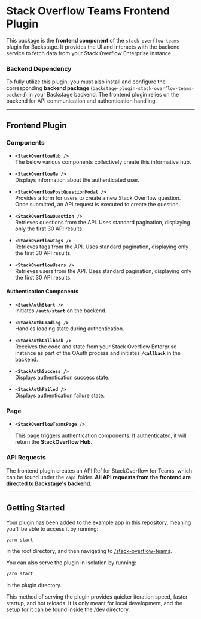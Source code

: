 # Stack Overflow Teams Frontend Plugin

This package is the **frontend component** of the `stack-overflow-teams` plugin for Backstage. It provides the UI and interacts with the backend service to fetch data from your Stack Overflow Enterprise instance.

### Backend Dependency
To fully utilize this plugin, you must also install and configure the corresponding **backend package** (`backstage-plugin-stack-overflow-teams-backend`) in your Backstage backend. The frontend plugin relies on the backend for API communication and authentication handling.

---

## Frontend Plugin

### Components

- **`<StackOverflowHub />`**  
  The below various components collectively create this informative hub.

- **`<StackOverflowMe />`**  
  Displays information about the authenticated user.

- **`<StackOverflowPostQuestionModal />`**  
  Provides a form for users to create a new Stack Overflow question. Once submitted, an API request is executed to create the question.

- **`<StackOverflowQuestion />`**  
  Retrieves questions from the API. Uses standard pagination, displaying only the first 30 API results.

- **`<StackOverflowTags />`**  
  Retrieves tags from the API. Uses standard pagination, displaying only the first 30 API results.

- **`<StackOverflowUsers />`**  
  Retrieves users from the API. Uses standard pagination, displaying only the first 30 API results.

#### Authentication Components

- **`<StackAuthStart />`**  
  Initiates **`/auth/start`** on the backend.

- **`<StackAuthLoading />`**  
  Handles loading state during authentication.

- **`<StackAuthCallback />`**  
  Receives the code and state from your Stack Overflow Enterprise instance as part of the OAuth process and initiates **`/callback`** in the backend.

- **`<StackAuthSuccess />`**  
  Displays authentication success state.

- **`<StackAuthFailed />`**  
  Displays authentication failure state.

### Page

- **`<StackOverflowTeamsPage />`**

  This page triggers authentication components. If authenticated, it will return the **StackOverflow Hub**.

### API Requests  

The frontend plugin creates an API Ref for StackOverflow for Teams, which can be found under the `/api` folder. **All API requests from the frontend are directed to Backstage's backend**.

---

## Getting Started

Your plugin has been added to the example app in this repository, meaning you'll be able to access it by running:
```sh
yarn start
```
in the root directory, and then navigating to [/stack-overflow-teams](http://localhost:3000/stack-overflow-teams).

You can also serve the plugin in isolation by running:
```sh
yarn start
```
in the plugin directory.

This method of serving the plugin provides quicker iteration speed, faster startup, and hot reloads. It is only meant for local development, and the setup for it can be found inside the [/dev](./dev) directory.

